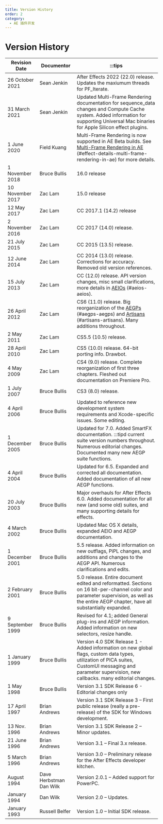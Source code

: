 ```yaml
---
title: Version History
order: 2
category:
  - AE 插件开发
---
```


# Version History

| Revision Date    | Documentor              | :::tips                                                                                                                                                                                                   |
| ---------------- | ----------------------- | --------------------------------------------------------------------------------------------------------------------------------------------------------------------------------------------------------- |
| 26 October 2021  | Sean Jenkin             | After Effects 2022 (22.0) release. Updates the maxiumum threads for PF_Iterate.                                                                                                                           |
| 31 March 2021    | Sean Jenkin             | Updated Multi-Frame Rendering documentation for sequence_data changes and Compute Cache system. Added information for supporting Universal Mac binaries for Apple Silicon effect plugins.                 |
| 1 June 2020      | Field Kuang             | Multi-Frame Rendering is now supported in AE Beta builds. See [Multi-Frame Rendering in AE](effect-details/multi-frame-rendering-in-ae.html) (#effect-details-multi-frame-rendering-in-ae) for more details. |
| 1 November 2018  | Bruce Bullis            | 16.0 release                                                                                                                                                                                              |
| 10 November 2017 | Zac Lam                 | 15.0 release                                                                                                                                                                                              |
| 12 May 2017      | Zac Lam                 | CC 2017.1 (14.2) release                                                                                                                                                                                  |
| 2 November 2016  | Zac Lam                 | CC 2017 (14.0) release.                                                                                                                                                                                   |
| 21 July 2015     | Zac Lam                 | CC 2015 (13.5) release.                                                                                                                                                                                   |
| 12 June 2014     | Zac Lam                 | CC 2014 (13.0) release. Corrections for accuracy. Removed old version references.                                                                                                                         |
| 15 July 2013     | Zac Lam                 | CC (12.0) release. API version changes, misc small clarifications, more details in [AEIOs](aeios/aeios.html) (#aeios-aeios).                                                                                 |
| 26 April 2012    | Zac Lam                 | CS6 (11.0) release. Big reorganization of the [AEGPs](aegps/aegps.html) (#aegps-aegps) and [Artisans](artisans/artisans.html) (#artisans-artisans). Many additions throughout.                                  |
| 2 May 2011       | Zac Lam                 | CS5.5 (10.5) release.                                                                                                                                                                                     |
| 28 April 2010    | Zac Lam                 | CS5 (10.0) release. 64-bit porting info. Drawbot.                                                                                                                                                         |
| 4 May 2009       | Zac Lam                 | CS4 (9.0) release. Complete reorganization of first three chapters. Fleshed out documentation on Premiere Pro.                                                                                            |
| 1 July 2007      | Bruce Bullis            | CS3 (8.0) release.                                                                                                                                                                                        |
| 4 April 2006     | Bruce Bullis            | Updated to reference new development system requirements and Xcode-specific issues. Some editing.                                                                                                         |
| 1 December 2005  | Bruce Bullis            | Updated for 7.0. Added SmartFX documentation. :::tipd current suite version numbers throughout. Numerous editorial changes. Documented many new AEGP suite functions.                                     |
| 4 April 2004     | Bruce Bullis            | Updated for 6.5. Expanded and corrected all documentation. Added documentation of all new AEGP functions.                                                                                                 |
| 20 July 2003     | Bruce Bullis            | Major overhauls for After Effects 6.0. Added documentation for all new (and some old) suites, and many supporting details for effects.                                                                    |
| 4 March 2002     | Bruce Bullis            | Updated Mac OS X details, expanded AEIO and AEGP documentation.                                                                                                                                           |
| 1 December 2001  | Bruce Bullis            | 5.5 release. Added information on new outflags, PiPL changes, and additions and changes to the AEGP API. Numerous clarifications and edits.                                                               |
| 2 February 2001  | Bruce Bullis            | 5.0 release. Entire document edited and reformatted. Sections on 16 bit-per-channel color and parameter supervision, as well as the entire AEGP chapter, have all substantially expanded.                 |
| 9 September 1999 | Bruce Bullis            | Revised for 4.1; added General plug-ins and AEGP information. Added information on new selectors, resize handle.                                                                                          |
| 1 January 1999   | Bruce Bullis            | Version 4.0 SDK Release 1 - Added information on new global flags, custom data types, utilization of PICA suites, CustomUI messaging and parameter supervision, new callbacks. many editorial changes.    |
| 1 May 1998       | Bruce Bullis            | Version 3.1 SDK Release 6 - Editorial changes only                                                                                                                                                        |
| 17 April 1997    | Brian Andrews           | Version 3.1 SDK Release 3 – First public release (really a pre-release) of the SDK for Windows development.                                                                                               |
| 13 Nov. 1996     | Brian Andrews           | Version 3.1 SDK Release 2 – Minor updates.                                                                                                                                                                |
| 21 June 1996     | Brian Andrews           | Version 3.1 – Final 3.x release.                                                                                                                                                                          |
| 5 March 1996     | Brian Andrews           | Version 3.0 – Preliminary release for the After Effects developer kitchen.                                                                                                                                |
| August 1994      | Dave Herbstman Dan Wilk | Version 2.0.1 – Added support for PowerPC.                                                                                                                                                                |
| January 1994     | Dan Wilk                | Version 2.0 – Updates.                                                                                                                                                                                    |
| January 1993     | Russell Belfer          | Version 1.0 – Initial SDK release.                                                                                                                                                                        |
